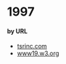 # 1997

#### by URL
* [tsrinc.com](../06tsrinc.com/0519970000000000*/)
* [www19.w3.org](../06www19.w3.org/0519970000000000*/)
